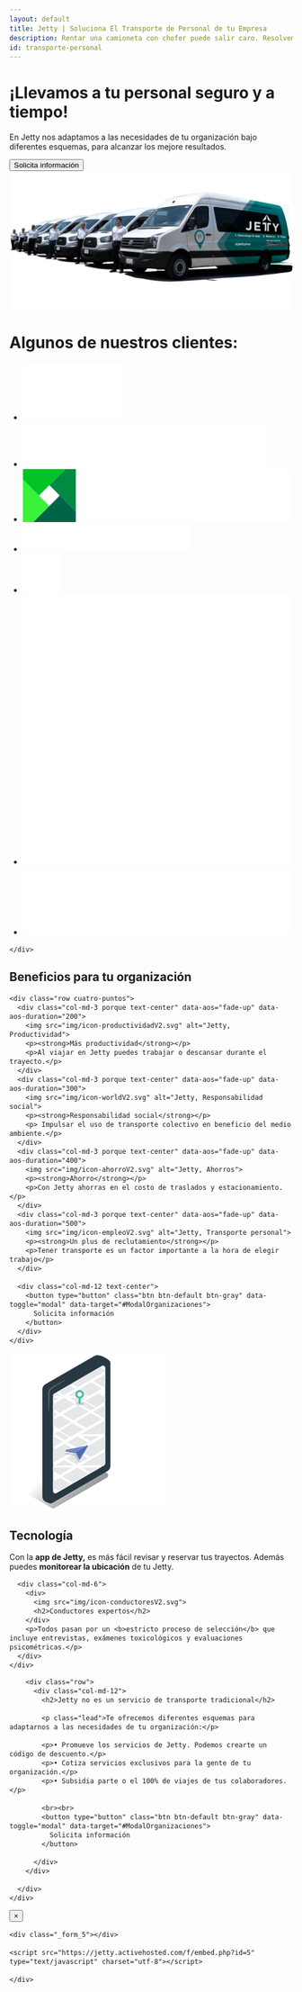 ```yaml
---
layout: default
title: Jetty | Soluciona El Transporte de Personal de tu Empresa
description: Rentar una camioneta con chofer puede salir caro. Resolvemos tu transporte empresarial. Sin plazo forzoso ni presupuesto mínimo.
id: transporte-personal
---
```


<div class="container-fluid gradient">

  <div class="organizaciones">
    <div class="container">
      <div class="row">
        <div class="col-md-6" data-aos="fade-left" data-aos-easing="ease-out-sine" data-aos-duration="500">
          <h1>¡Llevamos a tu personal seguro y a tiempo!</h1>
          <p class="lead">En Jetty nos adaptamos a las necesidades de tu organización bajo diferentes esquemas, para alcanzar los mejore resultados.</p>
          <button type="button" class="btn btn-default btn-gray" data-toggle="modal" data-target="#ModalOrganizaciones">
            Solicita información
          </button>
        </div>
        <div class="col-md-6 text-right">
          <img src="img/choferes.png" alt="Jetty, Nuestros vehículos">
        </div>
      </div>
    </div>
  </div>

  <div class="container">
    <div class="row">
      <div class="col-md-12 text-center">
        <h1>Algunos de nuestros clientes:</h1>
        <ul class="clientes">
          <li>
            <a href="http://www.alhel.com/" target="_blank">
              <img src="imgs-prensa/alhel.png">
            </a>
          </li>
          <li>
            <a href="https://www.continentaltire.mx/car" target="_blank">
              <img src="imgs-prensa/continental.svg">
            </a>
          </li>
          <li>
            <a href="https://www.lexmark.com/es_mx.html" target="_blank">
              <img src="imgs-prensa/lexmark.svg">
            </a>
          </li>
          <li>
            <a href="https://www.globant.com/" target="_blank">
              <img src="imgs-prensa/globant.svg">
            </a>
          </li>
          <li>
            <a href="http://www.piplatam.com/" target="_blank">
              <img src="imgs-prensa/PiP-white.png" alt="Jetty PiP Latam" width="70">
            </a>
          </li>
          <li>
            <a href="https://www.mheducation.com.mx" target="_blank">
              <img src="imgs-prensa/MHE-Logo.png">
            </a>
          </li>
          <li>
            <a href="https://www.verifone.com/es/mx" target="_blank">
              <img src="imgs-prensa/verifone.png">
            </a>
          </li>
        </ul>
      </div>

    </div>
  </div>

  <div class="container porque-content">
    <div class="row">
      <div class="col-md-12 text-center porque-title" data-aos="fade-up">
        <h2>Beneficios para tu organización</h2>
      </div>
    </div>

    <div class="row cuatro-puntos">
      <div class="col-md-3 porque text-center" data-aos="fade-up" data-aos-duration="200">
        <img src="img/icon-productividadV2.svg" alt="Jetty, Productividad">
        <p><strong>Más productividad</strong></p>
        <p>Al viajar en Jetty puedes trabajar o descansar durante el trayecto.</p>
      </div>
      <div class="col-md-3 porque text-center" data-aos="fade-up" data-aos-duration="300">
        <img src="img/icon-worldV2.svg" alt="Jetty, Responsabilidad social">
        <p><strong>Responsabilidad social</strong></p>
        <p> Impulsar el uso de transporte colectivo en beneficio del medio ambiente.</p>
      </div>
      <div class="col-md-3 porque text-center" data-aos="fade-up" data-aos-duration="400">
        <img src="img/icon-ahorroV2.svg" alt="Jetty, Ahorros">
        <p><strong>Ahorro</strong></p>
        <p>Con Jetty ahorras en el costo de traslados y estacionamiento.</p>
      </div>
      <div class="col-md-3 porque text-center" data-aos="fade-up" data-aos-duration="500">
        <img src="img/icon-empleoV2.svg" alt="Jetty, Transporte personal">
        <p><strong>Un plus de reclutamiento</strong></p>
        <p>Tener transporte es un factor importante a la hora de elegir trabajo</p>
      </div>

      <div class="col-md-12 text-center">
        <button type="button" class="btn btn-default btn-gray" data-toggle="modal" data-target="#ModalOrganizaciones">
          Solicita información
        </button>
      </div>
    </div>
  </div>

  <div class="container valor">
    <div class="row">
      <div class="col-md-6">
        <div>
          <img src="img/icon-tecnologiaV2.svg" alt="Jetty, Tecnología">
          <h2>Tecnología</h2>
        </div>
        <p>Con la <b>app de Jetty,</b> es más fácil revisar y reservar tus trayectos. Además puedes <b>monitorear la ubicación</b> de tu Jetty.</p>
      </div>

      <div class="col-md-6">
        <div>
          <img src="img/icon-conductoresV2.svg">
          <h2>Conductores expertos</h2>
        </div>
        <p>Todos pasan por un <b>estricto proceso de selección</b> que incluye entrevistas, exámenes toxicológicos y evaluaciones psicométricas.</p>
      </div>
    </div>

  </div>

  <div class="container">
    <div class="row tres-puntos" data-aos="fade" data-aos-duration="1000">
      <div class="col-md-7 col-md-push-3">

        <div class="row">
          <div class="col-md-12">
            <h2>Jetty no es un servicio de transporte tradicional</h2>

            <p class="lead">Te ofrecemos diferentes esquemas para adaptarnos a las necesidades de tu organización:</p>

            <p>• Promueve los servicios de Jetty. Podemos crearte un código de descuento.</p>
            <p>• Cotiza servicios exclusivos para la gente de tu organización.</p>
            <p>• Subsidia parte o el 100% de viajes de tus colaboradores.</p>

            <br><br>
            <button type="button" class="btn btn-default btn-gray" data-toggle="modal" data-target="#ModalOrganizaciones">
              Solicita información
            </button>

          </div>
        </div>

      </div>
    </div>
  </div>

</div>


<!-- Modal Organizaciones -->
<div class="modal fade" id="ModalOrganizaciones" tabindex="-1" role="dialog" aria-labelledby="myModalLabel">
  <div class="modal-dialog" role="document">
    <div class="modal-content">
      <div class="modal-header">
        <button type="button" class="close" data-dismiss="modal" aria-label="Close">
          <span aria-hidden="true">&times;</span>
        </button>
      </div>

    <div class="_form_5"></div>

    <script src="https://jetty.activehosted.com/f/embed.php?id=5" type="text/javascript" charset="utf-8"></script>

    </div>
  </div>
</div>

<!-- Modal Conductor -->
<!-- <div id="ModalSuccess" class="modal fade" tabindex="-1" role="dialog" aria-labelledby="myModalLabel">
  <div class="modal-dialog" role="document">
    <div class="modal-content">
      <div class="modal-header">
        <button type="button" class="close" data-dismiss="modal" aria-label="Close">
          <span aria-hidden="true">&times;</span>
        </button>
        <h4 class="modal-title" id="myModalLabel">Recibimos tu solicitud</h4>
      </div>

      <div class="modal-body text-center">
        <div class="row">
          <div class="col-md-12 center">
              <h5>Nos pondremos en contacto contigo dentro de poco.</h5>
          </div>
        </div>
      </div>

    </div>
  </div>
</div> -->